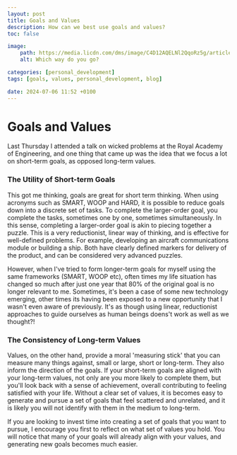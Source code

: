 ```yaml
---
layout: post
title: Goals and Values
description: How can we best use goals and values?
toc: false

image:
    path: https://media.licdn.com/dms/image/C4D12AQELNl2QqoRz5g/article-cover_image-shrink_720_1280/0/1549336987123?e=2147483647&v=beta&t=hUY66WkPfw81VnRtctbpqtaFDzY3vPySykkDxKkdEY8
    alt: Which way do you go?

categories: [personal_development]
tags: [goals, values, personal_development, blog]

date: 2024-07-06 11:52 +0100
---
```

# Goals and Values
Last Thursday I attended a talk on wicked problems at the Royal Academy of Engineering, and one thing that came up was the idea that we focus a lot on short-term goals, as opposed long-term values. 

### The Utility of Short-term Goals
This got me thinking, goals are great for short term thinking. When using acronyms such as SMART, WOOP and HARD, it is possible to reduce goals down into a discrete set of tasks. To complete the larger-order goal, you complete the tasks, sometimes one by one, sometimes simultaneously. In this sense, completing a larger-order goal is akin to piecing together a puzzle. This is a very reductionist, linear way of thinking, and is effective for well-defined problems. For example, developing an aircraft communications module or building a ship. Both have clearly defined markers for delivery of the product, and can be considered very advanced puzzles. 

However, when I've tried to form longer-term goals for myself using the same frameworks (SMART, WOOP etc), often times my life situation has changed so much after just one year that 80% of the original goal is no longer relevant to me. Sometimes, it's been a case of some new technology emerging, other times its having been exposed to a new opportunity that I wasn't even aware of previously. It's as though using linear, reductionist approaches to guide ourselves as human beings doens't work as well as we thought?!


### The Consistency of Long-term Values

Values, on the other hand, provide a moral 'measuring stick' that you can measure many things against, small or large, short or long-term. They also inform the direction of the goals. If your short-term goals are aligned with your long-term values, not only are you more likely to complete them, but you'll   look back with a sense of achievement, overall contributing to feeling satisfied with your life. Without a clear set of values, it is becomes easy to generate and pursue a set of goals that feel scattered and unrelated, and it is likely you will not identify with them in the medium to long-term. 

If you are looking to invest time into creating a set of goals that you want to pursue, I encourage you first to reflect on what set of values you hold. You will notice that many of your goals will already align with your values, and generating new goals becomes much easier. 